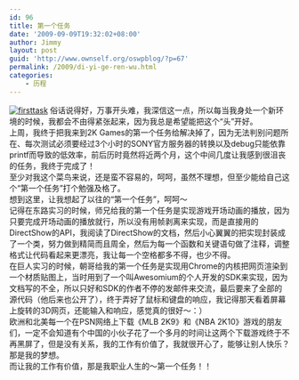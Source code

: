 ```yaml
---
id: 96
title: 第一个任务
date: '2009-09-09T19:32:02+08:00'
author: Jimmy
layout: post
guid: 'http://www.ownself.org/oswpblog/?p=67'
permalink: /2009/di-yi-ge-ren-wu.html
categories:
    - 历程
---
```


[![firsttask](/wp-content/uploads/2009/0fb8b88d56ec_1145B/firsttask_thumb.jpg "firsttask")](/wp-content/uploads/2009/0fb8b88d56ec_1145B/firsttask.jpg) 俗话说得好，万事开头难，我深信这一点，所以每当我身处一个新环境的时候，我都会不由得紧张起来，因为我总是希望能把这个“头”开好。   
 上周，我终于把我来到2K Games的第一个任务给解决掉了，因为无法判别问题所在、每次测试必须要经过3个小时的SONY官方服务器的转换以及debug只能依靠printf而导致的低效率，前后历时竟然将近两个月，这个中间几度让我感到很沮丧的任务，我终于完成了！   
 至少对我这个菜鸟来说，还是蛮不容易的，呵呵，虽然不理想，但至少能给自己这个“第一个任务”打个勉强及格了。   
 想到这里，让我想起了以往的“第一个任务”，呵呵～   
 记得在东路实习的时候，师兄给我的第一个任务是实现游戏开场动画的播放，因为只要完成开场动画的播放就行，所以没有用帧剥离来实现，而是直接用的DirectShow的API，我阅读了DirectShow的文档，然后小心翼翼的把实现封装成了一个类，努力做到精简而且周全，然后为每一个函数和关键语句做了注释，调整格式让代码看起来更漂亮，我让每一个空格都多不得，也少不得。   
 在巨人实习的时候，朝哥给我的第一个任务是实现用Chrome的内核把网页渲染到一个材质贴图上，当时用到了一个叫Awesomium的个人开发的SDK来实现，因为文档写的不全，所以只好和SDK的作者不停的发邮件来交流，最后要来了全部的源代码（他后来也公开了），终于弄好了鼠标和键盘的响应，我记得那天看着屏幕上旋转的3D网页，还能输入和响应，感觉真的很好～：）   
 欧洲和北美每一个在PSN网络上下载《MLB 2K9》和《NBA 2K10》游戏的朋友们，一定不会知道有个中国的小伙子花了一个多月的时间让这两个下载游戏终于不再黑屏了，但是没有关系，我的工作有价值了，我就很开心了，能够让别人快乐？那是我的梦想。   
 而让我的工作有价值，那是我职业人生的～第一个任务！！
